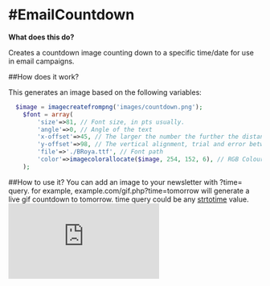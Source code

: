 #EmailCountdown
==============


**What does this do?**

Creates a countdown image counting down to a specific time/date for use in email campaigns.

##How does it work?

This generates an image based on the following variables:

```php
  $image = imagecreatefrompng('images/countdown.png');
	$font = array(
		'size'=>81, // Font size, in pts usually.
		'angle'=>0, // Angle of the text
		'x-offset'=>45, // The larger the number the further the distance from the left hand side, 0 to align to the left.
		'y-offset'=>98, // The vertical alignment, trial and error between 20 and 60.
		'file'=>'./BRoya.ttf', // Font path
		'color'=>imagecolorallocate($image, 254, 152, 6), // RGB Colour of the text
	);
```


##How to use it?
You can add an image to your newsletter with ?time= query. for example, example.com/gif.php?time=tomorrow will generate a live gif countdown to tomorrow. time query could be any [strtotime](http://php.net/manual/en/function.strtotime.php) value.
![Time to next monday](http://niloofarestakhri.com/lab/gif.php?time=next%20monday)